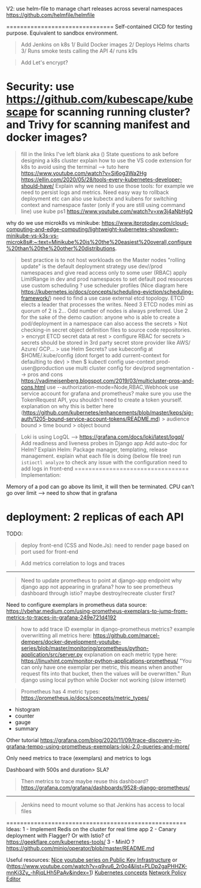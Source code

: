 <!-- markdownlint-disable-->

V2:
 use helm-file to manage chart releases across several namespaces https://github.com/helmfile/helmfile
 
=============================== 
Self-contained CICD for testing purpose. Equivalent to sandbox environment.
   > Add Jenkins on k8s
      1/ Build Docker images
      2/ Deploys Helms charts
      3/ Runs smoke tests calling the API
      4/ runs k9s

> Add Let's encrypt?

Security: use https://github.com/kubescape/kubescape for scanning running cluster? and Trivy for scanning manifest and docker images?
===============================

> fill in the links I've left blank aka ()
> State questions to ask before designing a k8s cluster
> explain how to use the VS code extension for k8s to avoid using the terminal --> tuto here https://www.youtube.com/watch?v=Si6og3Wa2Hg
> https://ellin.com/2020/05/28/tools-every-kubernetes-developer-should-have/
> Explain why we need to use those tools: for example we need to persist logs and metrics. Need easy way to rollback deployment etc
> can also use kubectx and kubens for switching context and namespace faster (only if you are still using command line)
> use kube ps1 https://www.youtube.com/watch?v=xw3j4aNbHgQ

why do we use microk8s vs minikube: https://www.itprotoday.com/cloud-computing-and-edge-computing/lightweight-kubernetes-showdown-minikube-vs-k3s-vs-microk8s#:~:text=Minikube%20is%20the%20easiest%20overall,configure%20than%20the%20other%20distributions.
> best practice is to not host workloads on the Master nodes
> "rolling update" is the default deployment strategy
> use dev//prod namespaces and give read access only to some user (RBAC)
> apply LimitRange in dev and prod namespaces to set default pod resources
> use custom scheduling ? use scheduler profiles (Nice diagram here https://kubernetes.io/docs/concepts/scheduling-eviction/scheduling-framework/) need to find a use case
> external etcd topology. ETCD elects a leader that processes the writes. Need 3 ETCD nodes mini as quorum of 2 is 2... Odd number of nodes is always preferred. Use 2 for the sake of the demo
> caution: anyone who is able to create a pod/deployment in a namespace can also access the secrets
    > Not checking-in secret object definition files to source code repositories.
    > encrypt ETCD secret data at rest
    > configure RBAC for secrets
    > secrets should be stored in 3rd party secret store provider like AWS/ Azure/ GCP...
    > use Helm Secrets?
 > use kubeconfig at $HOME/.kube/config  (dont forget to add current-context for defaulting to dev)
    > then $ kubectl config use-context prod-user@production
 > use multi cluster config for dev/prod segmentation  --> pros and cons https://vadimeisenberg.blogspot.com/2019/03/multicluster-pros-and-cons.html
 > use --authorization-mode=Node,RBAC,Webhook
 > use service account for grafana and prometheus? make sure you use the TokenRequest API, you shouldn't need to create a token yourself. explanation on why this is better here (https://github.com/kubernetes/enhancements/blob/master/keps/sig-auth/1205-bound-service-account-tokens/README.md)
    > audience bound
    > time bound
    > object bound
 
 > Loki is using LogQL --> https://grafana.com/docs/loki/latest/logql/
 > Add readiness and liveness probes in Django app
 > Add auto-doc for Helm?
 > Explain Helm: Package manager, templating, release management.
 > explain what each file is doing (below file tree)
 > run `istioctl analyze` to check any issue with the configuration
 > need to add logs in front-end
=================================
Implementation:

Memory of a pod can go above its limit, it will then be terminated. CPU can't go over limit --> need to show that in grafana

deployment: 2 replicas of each API
====================================================
TODO:

> deploy front-end (CSS and Node.Js):
   > need to render page based on port used for front-end

> Add metrics correlation to logs and traces

-------------
> Need to update prometheus to point at django-app endpoint
   > why django app not appearing in grafana?
   > how to see prometheus dashboard through istio?
   > maybe destroy/recreate cluster first?


Need to configure exemplars in prometheus data source:
https://vbehar.medium.com/using-prometheus-exemplars-to-jump-from-metrics-to-traces-in-grafana-249e721d4192
   > how to add trace ID exemplar in django-prometheus metrics?
   > example overwritting all metrics here: https://github.com/marcel-dempers/docker-development-youtube-series/blob/master/monitoring/prometheus/python-application/src/server.py
   > explanation on each metric type here: https://linuxhint.com/monitor-python-applications-prometheus/
   > "You can only have one exemplar per metric, this means when another request fits into that bucket, then the values will be overwritten."
   > Run django using local python while Docker not working (slow internet)

> Prometheus has 4 metric types: https://prometheus.io/docs/concepts/metric_types/
   - histogram
   - counter
   - gauge
   - summary

Other tutorial
https://grafana.com/blog/2020/11/09/trace-discovery-in-grafana-tempo-using-prometheus-exemplars-loki-2.0-queries-and-more/

Only need metrics to trace (exemplars) and metrics to logs

Dashboard with 500s and duration> SLA?
   > Then metrics to trace
   > maybe reuse this dashboard? https://grafana.com/grafana/dashboards/9528-django-prometheus/
----------------

> Jenkins
   > need to mount volume so that Jenkins has access to local files

====================================================
Ideas:
	1 - Implement Redis on the cluster for real time app
	2 - Canary deployment with Flagger? Or with Istio? cf https://geekflare.com/kubernetes-tools/
	3 - MinIO ? https://github.com/minio/operator/blob/master/README.md

Useful resources:
    [Nice youtube series on Public Key Infrastructure](https://www.youtube.com/watch?v=LJDsdSh1CYM&list=PLIFyRwBY_4bTwRX__Zn4-letrtpSj1mzY&index=17) or (https://www.youtube.com/watch?v=q9vu6_2r0o4&list=PLDp2gaPHHZK-mnKi3Zy_-hRjqLHh5PaAv&index=1)
   [Kubernetes concepts](https://kubernetes.io/docs/concepts/overview/)
   [Network Policy Editor](https://editor.cilium.io/)

